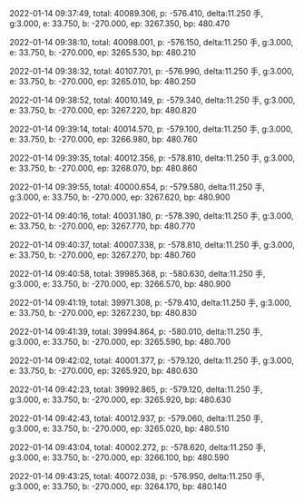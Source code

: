 2022-01-14 09:37:49, total: 40089.306, p: -576.410, delta:11.250 手, g:3.000, e: 33.750, b: -270.000, ep: 3267.350, bp: 480.470

2022-01-14 09:38:10, total: 40098.001, p: -576.150, delta:11.250 手, g:3.000, e: 33.750, b: -270.000, ep: 3265.530, bp: 480.210

2022-01-14 09:38:32, total: 40107.701, p: -576.990, delta:11.250 手, g:3.000, e: 33.750, b: -270.000, ep: 3265.010, bp: 480.250

2022-01-14 09:38:52, total: 40010.149, p: -579.340, delta:11.250 手, g:3.000, e: 33.750, b: -270.000, ep: 3267.220, bp: 480.820

2022-01-14 09:39:14, total: 40014.570, p: -579.100, delta:11.250 手, g:3.000, e: 33.750, b: -270.000, ep: 3266.980, bp: 480.760

2022-01-14 09:39:35, total: 40012.356, p: -578.810, delta:11.250 手, g:3.000, e: 33.750, b: -270.000, ep: 3268.070, bp: 480.860

2022-01-14 09:39:55, total: 40000.654, p: -579.580, delta:11.250 手, g:3.000, e: 33.750, b: -270.000, ep: 3267.620, bp: 480.900

2022-01-14 09:40:16, total: 40031.180, p: -578.390, delta:11.250 手, g:3.000, e: 33.750, b: -270.000, ep: 3267.770, bp: 480.770

2022-01-14 09:40:37, total: 40007.338, p: -578.810, delta:11.250 手, g:3.000, e: 33.750, b: -270.000, ep: 3267.270, bp: 480.760

2022-01-14 09:40:58, total: 39985.368, p: -580.630, delta:11.250 手, g:3.000, e: 33.750, b: -270.000, ep: 3266.570, bp: 480.900

2022-01-14 09:41:19, total: 39971.308, p: -579.410, delta:11.250 手, g:3.000, e: 33.750, b: -270.000, ep: 3267.230, bp: 480.830

2022-01-14 09:41:39, total: 39994.864, p: -580.010, delta:11.250 手, g:3.000, e: 33.750, b: -270.000, ep: 3265.590, bp: 480.700

2022-01-14 09:42:02, total: 40001.377, p: -579.120, delta:11.250 手, g:3.000, e: 33.750, b: -270.000, ep: 3265.920, bp: 480.630

2022-01-14 09:42:23, total: 39992.865, p: -579.120, delta:11.250 手, g:3.000, e: 33.750, b: -270.000, ep: 3265.920, bp: 480.630

2022-01-14 09:42:43, total: 40012.937, p: -579.060, delta:11.250 手, g:3.000, e: 33.750, b: -270.000, ep: 3265.020, bp: 480.510

2022-01-14 09:43:04, total: 40002.272, p: -578.620, delta:11.250 手, g:3.000, e: 33.750, b: -270.000, ep: 3266.100, bp: 480.590

2022-01-14 09:43:25, total: 40072.038, p: -576.950, delta:11.250 手, g:3.000, e: 33.750, b: -270.000, ep: 3264.170, bp: 480.140